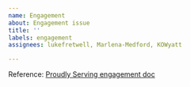 ```yaml
---
name: Engagement
about: Engagement issue
title: ''
labels: engagement
assignees: lukefretwell, Marlena-Medford, KOWyatt

---
```


Reference: [Proudly Serving engagement doc]()
